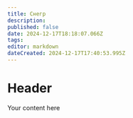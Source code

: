 ```yaml
---
title: Снегр
description: 
published: false
date: 2024-12-17T18:18:07.066Z
tags: 
editor: markdown
dateCreated: 2024-12-17T17:40:53.995Z
---
```


# Header
Your content here